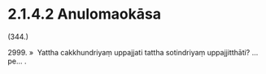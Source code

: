 

# 2.1.4.2 Anulomaokāsa





(344.)

2999\. »  Yattha cakkhundriyaṃ uppajjati tattha sotindriyaṃ uppajjitthāti? …pe… .



